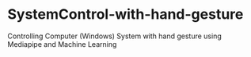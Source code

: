 # SystemControl-with-hand-gesture
Controlling Computer (Windows) System with hand gesture using Mediapipe and Machine Learning
